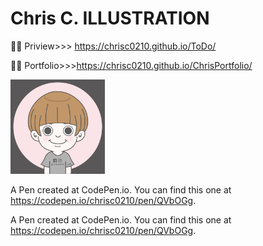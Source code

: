 # Chris C. ILLUSTRATION

👶🏻 Priview>>> https://chrisc0210.github.io/ToDo/

👶🏻 Portfolio>>>https://chrisc0210.github.io/ChrisPortfolio/


<a href="https://chrisc0210.github.io/ChrisPortfolio/">
<img src="https://github.com/ChrisC0210/ChrisPortfolio/blob/master/img/works/work_1.jpg" width="30%" height="30%" target="blank">
</a>

A Pen created at CodePen.io. You can find this one at https://codepen.io/chrisc0210/pen/QVbOGg.


A Pen created at CodePen.io. You can find this one at https://codepen.io/chrisc0210/pen/QVbOGg.

 